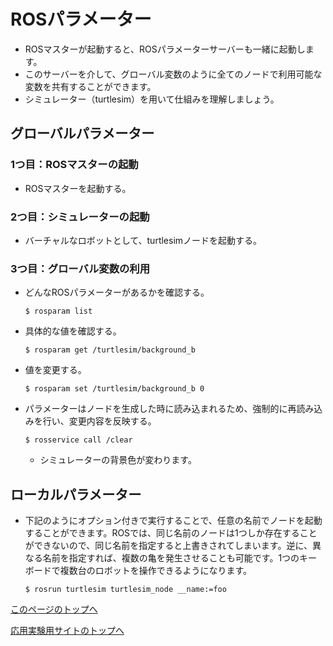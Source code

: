 # ROSパラメーター
- ROSマスターが起動すると、ROSパラメーターサーバーも一緒に起動します。
- このサーバーを介して、グローバル変数のように全てのノードで利用可能な変数を共有することができます。
- シミュレーター（turtlesim）を用いて仕組みを理解しましょう。  

## グローバルパラメーター
### 1つ目：ROSマスターの起動
- ROSマスターを起動する。  

### 2つ目：シミュレーターの起動
- バーチャルなロボットとして、turtlesimノードを起動する。  

### 3つ目：グローバル変数の利用
- どんなROSパラメーターがあるかを確認する。
  ```
  $ rosparam list
  ```
- 具体的な値を確認する。
  ```
  $ rosparam get /turtlesim/background_b
  ```
- 値を変更する。
  ```
  $ rosparam set /turtlesim/background_b 0
  ```  
- パラメーターはノードを生成した時に読み込まれるため、強制的に再読み込みを行い、変更内容を反映する。  
  ```
  $ rosservice call /clear
  ```
  - シミュレーターの背景色が変わります。  


## ローカルパラメーター
- 下記のようにオプション付きで実行することで、任意の名前でノードを起動することができます。ROSでは、同じ名前のノードは1つしか存在することができないので、同じ名前を指定すると上書きされてしまいます。逆に、異なる名前を指定すれば、複数の亀を発生させることも可能です。1つのキーボードで複数台のロボットを操作できるようになります。
  ```
  $ rosrun turtlesim turtlesim_node __name:=foo
  ```

[このページのトップへ](#)

[応用実験用サイトのトップへ](https://stl-apu.github.io/advanced_experiment_2022/)
